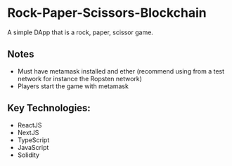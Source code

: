 # Rock-Paper-Scissors-Blockchain

A simple DApp that is a rock, paper, scissor game.

## Notes

- Must have metamask installed and ether (recommend using from a test network for instance the Ropsten network)
- Players start the game with metamask

## Key Technologies:

- ReactJS
- NextJS
- TypeScript
- JavaScript
- Solidity
